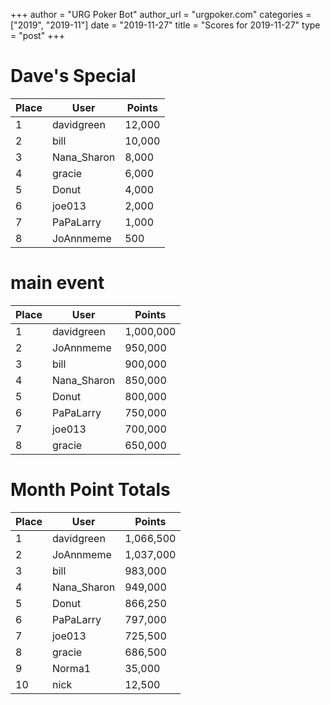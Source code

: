 +++
author = "URG Poker Bot"
author_url = "urgpoker.com"
categories = ["2019", "2019-11"]
date = "2019-11-27"
title = "Scores for 2019-11-27"
type = "post"
+++
# Dave's Special

| Place | User | Points |
|-------|------|--------|
| 1 | davidgreen | 12,000 |
| 2 | bill | 10,000 |
| 3 | Nana_Sharon | 8,000 |
| 4 | gracie | 6,000 |
| 5 | Donut | 4,000 |
| 6 | joe013 | 2,000 |
| 7 | PaPaLarry | 1,000 |
| 8 | JoAnnmeme | 500 |

# main event

| Place | User | Points |
|-------|------|--------|
| 1 | davidgreen | 1,000,000 |
| 2 | JoAnnmeme | 950,000 |
| 3 | bill | 900,000 |
| 4 | Nana_Sharon | 850,000 |
| 5 | Donut | 800,000 |
| 6 | PaPaLarry | 750,000 |
| 7 | joe013 | 700,000 |
| 8 | gracie | 650,000 |

# Month Point Totals

| Place | User | Points |
|-------|------|--------|
| 1 | davidgreen | 1,066,500 |
| 2 | JoAnnmeme | 1,037,000 |
| 3 | bill | 983,000 |
| 4 | Nana_Sharon | 949,000 |
| 5 | Donut | 866,250 |
| 6 | PaPaLarry | 797,000 |
| 7 | joe013 | 725,500 |
| 8 | gracie | 686,500 |
| 9 | Norma1 | 35,000 |
| 10 | nick | 12,500 |
